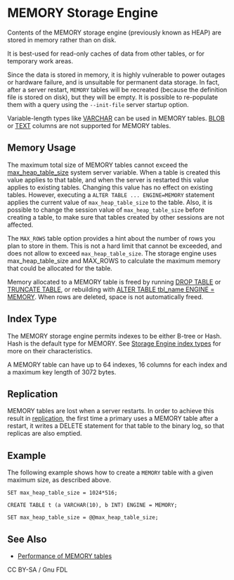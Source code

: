 
# MEMORY Storage Engine

Contents of the MEMORY storage engine (previously known as HEAP) are stored in memory rather than on disk.


It is best-used for read-only caches of data from other tables, or for temporary work areas.


Since the data is stored in memory, it is highly vulnerable to power outages or hardware failure, and is unsuitable for permanent data storage. In fact, after a server restart, `MEMORY` tables will be recreated (because the definition file is stored on disk), but they will be empty. It is possible to re-populate them with a query using the `--init-file` server startup option.


Variable-length types like [VARCHAR](../data-types/string-data-types/varchar.md) can be used in MEMORY tables. [BLOB](../data-types/string-data-types/blob.md) or [TEXT](../data-types/string-data-types/text.md) columns are not supported for MEMORY tables.


## Memory Usage


The maximum total size of MEMORY tables cannot exceed the [max_heap_table_size](../../server-usage/replication-cluster-multi-master/optimization-and-tuning/system-variables/server-system-variables.md#max_heap_table_size) system server variable. When a table is created this value applies to that table, and when the server is restarted this value applies to existing tables. Changing this value has no effect on existing tables. However, executing a `ALTER TABLE ... ENGINE=MEMORY` statement applies the current value of `max_heap_table_size` to the table. Also, it is possible to change the session value of `max_heap_table_size` before creating a table, to make sure that tables created by other sessions are not affected.


The `MAX_ROWS` table option provides a hint about the number of rows you plan to store in them. This is not a hard limit that cannot be exceeded, and does not allow to exceed `max_heap_table_size`. The storage engine uses max_heap_table_size and MAX_ROWS to calculate the maximum memory that could be allocated for the table.


Memory allocated to a MEMORY table is freed by running [DROP TABLE](../sql-statements-and-structure/sql-statements/data-definition/drop/drop-table.md) or [TRUNCATE TABLE](../sql-statements-and-structure/sql-statements/table-statements/truncate-table.md), or rebuilding with [ALTER TABLE tbl_name ENGINE = MEMORY](../sql-statements-and-structure/sql-statements/data-definition/alter/alter-table.md). When rows are deleted, space is not automatically freed.


## Index Type


The MEMORY storage engine permits indexes to be either B-tree or Hash. Hash is the default type for MEMORY. See [Storage Engine index types](../../server-usage/replication-cluster-multi-master/optimization-and-tuning/optimization-and-indexes/storage-engine-index-types.md) for more on their characteristics.


A MEMORY table can have up to 64 indexes, 16 columns for each index and a maximum key length of 3072 bytes.


## Replication


MEMORY tables are lost when a server restarts. In order to achieve this result in [replication](../../server-usage/replication-cluster-multi-master/standard-replication/README.md), the first time a primary uses a MEMORY table after a restart, it writes a DELETE statement for that table to the binary log, so that replicas are also emptied.


## Example


The following example shows how to create a `MEMORY` table with a given maximum size, as described above.


```
SET max_heap_table_size = 1024*516;

CREATE TABLE t (a VARCHAR(10), b INT) ENGINE = MEMORY;

SET max_heap_table_size = @@max_heap_table_size;
```

## See Also


* [Performance of MEMORY tables](https://app.gitbook.com/s/WCInJQ9cmGjq1lsTG91E/training-and-tutorials/advanced-mariadb-articles/development-articles/quality/benchmarks-and-long-running-tests/benchmarks/performance-of-memory-tables)


CC BY-SA / Gnu FDL

